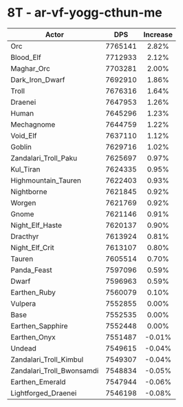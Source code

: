 # 8T - ar-vf-yogg-cthun-me
| Actor | DPS | Increase |
|---|:---:|:---:|
|Orc|7765141|2.82%|
|Blood_Elf|7712933|2.12%|
|Maghar_Orc|7703281|2.00%|
|Dark_Iron_Dwarf|7692910|1.86%|
|Troll|7676316|1.64%|
|Draenei|7647953|1.26%|
|Human|7645296|1.23%|
|Mechagnome|7644759|1.22%|
|Void_Elf|7637110|1.12%|
|Goblin|7629716|1.02%|
|Zandalari_Troll_Paku|7625697|0.97%|
|Kul_Tiran|7624335|0.95%|
|Highmountain_Tauren|7622403|0.93%|
|Nightborne|7621845|0.92%|
|Worgen|7621769|0.92%|
|Gnome|7621146|0.91%|
|Night_Elf_Haste|7620137|0.90%|
|Dracthyr|7613924|0.81%|
|Night_Elf_Crit|7613107|0.80%|
|Tauren|7605514|0.70%|
|Panda_Feast|7597096|0.59%|
|Dwarf|7596963|0.59%|
|Earthen_Ruby|7560079|0.10%|
|Vulpera|7552855|0.00%|
|Base|7552535|0.00%|
|Earthen_Sapphire|7552448|0.00%|
|Earthen_Onyx|7551487|-0.01%|
|Undead|7549615|-0.04%|
|Zandalari_Troll_Kimbul|7549307|-0.04%|
|Zandalari_Troll_Bwonsamdi|7548834|-0.05%|
|Earthen_Emerald|7547944|-0.06%|
|Lightforged_Draenei|7546198|-0.08%|
